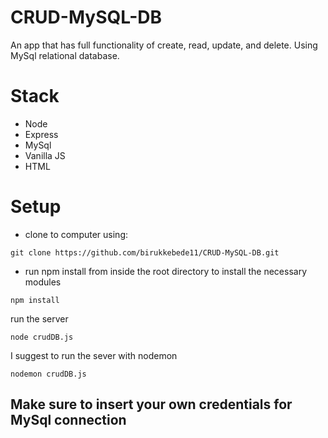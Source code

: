 # CRUD-MySQL-DB

An app that has full functionality of create, read, update, and delete. Using MySql relational database.

# Stack
- Node
- Express
- MySql
- Vanilla JS
- HTML

# Setup

- clone to computer using:

```
git clone https://github.com/birukkebede11/CRUD-MySQL-DB.git
```

- run npm install from inside the root directory to install the necessary modules

```
npm install
```

run the server

```
node crudDB.js
```

I suggest to run the sever with nodemon

```
nodemon crudDB.js
```

## Make sure to insert your own credentials for MySql connection
